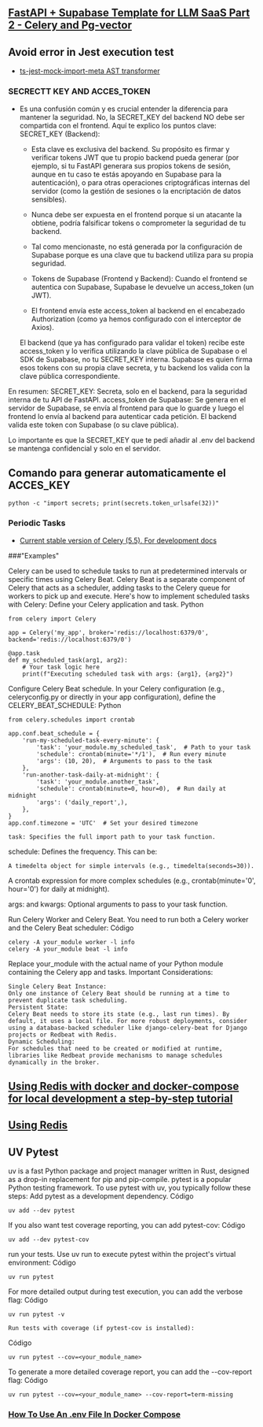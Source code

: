 ## [FastAPI + Supabase Template for LLM SaaS Part 2 - Celery and Pg-vector](https://euclideanai.substack.com/p/fastapi-supabase-template-for-llm-941)


## Avoid error in Jest execution test

- [ts-jest-mock-import-meta AST transformer](https://github.com/ThomZz/ts-jest-mock-import-meta)


### SECRECTT KEY AND ACCES_TOKEN


- Es una confusión común y es crucial entender la diferencia para mantener la seguridad.
No, la SECRET_KEY del backend NO debe ser compartida con el frontend.
Aquí te explico los puntos clave:
SECRET_KEY (Backend):

    -   Esta clave es exclusiva del backend. Su propósito es firmar y verificar tokens JWT que tu propio backend pueda generar (por ejemplo, si tu FastAPI generara sus propios tokens de sesión, aunque en tu caso te estás apoyando en Supabase para la autenticación), o para otras operaciones criptográficas internas del servidor (como la gestión de sesiones o la encriptación de datos sensibles).

    - Nunca debe ser expuesta en el frontend porque si un atacante la obtiene, podría falsificar tokens o comprometer la seguridad de tu backend.

    - Tal como mencionaste, no está generada por la configuración de Supabase porque es una clave que tu backend utiliza para su propia seguridad.
    - Tokens de Supabase (Frontend y Backend):
        Cuando el frontend se autentica con Supabase, Supabase le devuelve un access_token (un JWT).
    
    - El frontend envía este access_token al backend en el encabezado Authorization (como ya hemos configurado con el interceptor de Axios).

  El backend (que ya has configurado para validar el token) recibe este access_token y lo verifica utilizando la clave pública de Supabase o el SDK de Supabase, no tu SECRET_KEY interna. Supabase es quien firma esos tokens con su propia clave secreta, y tu backend los valida con la clave pública correspondiente.

En resumen:
    SECRET_KEY: Secreta, solo en el backend, para la seguridad interna de tu API de FastAPI.
    access_token de Supabase: Se genera en el servidor de Supabase, se envía al frontend para que lo guarde y luego el frontend lo envía al backend para autenticar cada petición. El backend valida este token con Supabase (o su clave pública).

Lo importante es que la SECRET_KEY que te pedí añadir al .env del backend se mantenga confidencial y solo en el servidor.

## Comando para generar automaticamente el ACCES_KEY

`python -c "import secrets; print(secrets.token_urlsafe(32))"`


### Periodic Tasks

- [Current stable version of Celery (5.5). For development docs](https://docs.celeryq.dev/en/latest/userguide/periodic-tasks.html)


###"Examples"


Celery can be used to schedule tasks to run at predetermined intervals or specific times using Celery Beat. Celery Beat is a separate component of Celery that acts as a scheduler, adding tasks to the Celery queue for workers to pick up and execute.
Here's how to implement scheduled tasks with Celery: Define your Celery application and task.
Python

    from celery import Celery

    app = Celery('my_app', broker='redis://localhost:6379/0', backend='redis://localhost:6379/0')

    @app.task
    def my_scheduled_task(arg1, arg2):
        # Your task logic here
        print(f"Executing scheduled task with args: {arg1}, {arg2}")

Configure Celery Beat schedule.
In your Celery configuration (e.g., celeryconfig.py or directly in your app configuration), define the CELERY_BEAT_SCHEDULE:
Python

    from celery.schedules import crontab

    app.conf.beat_schedule = {
        'run-my-scheduled-task-every-minute': {
            'task': 'your_module.my_scheduled_task',  # Path to your task
            'schedule': crontab(minute='*/1'),  # Run every minute
            'args': (10, 20),  # Arguments to pass to the task
        },
        'run-another-task-daily-at-midnight': {
            'task': 'your_module.another_task',
            'schedule': crontab(minute=0, hour=0),  # Run daily at midnight
            'args': ('daily_report',),
        },
    }
    app.conf.timezone = 'UTC'  # Set your desired timezone

    task: Specifies the full import path to your task function.

schedule: Defines the frequency. This can be:

    A timedelta object for simple intervals (e.g., timedelta(seconds=30)).

A crontab expression for more complex schedules (e.g., crontab(minute='0', hour='0') for daily at midnight).

args: and kwargs: Optional arguments to pass to your task function.

Run Celery Worker and Celery Beat.
You need to run both a Celery worker and the Celery Beat scheduler:
Código

    celery -A your_module worker -l info
    celery -A your_module beat -l info

Replace your_module with the actual name of your Python module containing the Celery app and tasks.
Important Considerations:

    Single Celery Beat Instance:
    Only one instance of Celery Beat should be running at a time to prevent duplicate task scheduling.
    Persistent State:
    Celery Beat needs to store its state (e.g., last run times). By default, it uses a local file. For more robust deployments, consider using a database-backed scheduler like django-celery-beat for Django projects or Redbeat with Redis.
    Dynamic Scheduling:
    For schedules that need to be created or modified at runtime, libraries like Redbeat provide mechanisms to manage schedules dynamically in the broker.

## [Using Redis with docker and docker-compose for local development a step-by-step tutorial](https://geshan.com.np/blog/2022/01/redis-docker/)

## [Using Redis](https://docs.celeryq.dev/en/v5.5.3/getting-started/backends-and-brokers/redis.html)


## UV Pytest

uv is a fast Python package and project manager written in Rust, designed as a drop-in replacement for pip and pip-compile. pytest is a popular Python testing framework.
To use pytest with uv, you typically follow these steps: Add pytest as a development dependency.
Código

    uv add --dev pytest

If you also want test coverage reporting, you can add pytest-cov:
Código

    uv add --dev pytest-cov

run your tests.
Use uv run to execute pytest within the project's virtual environment:
Código

    uv run pytest

For more detailed output during test execution, you can add the verbose flag:
Código

    uv run pytest -v

    Run tests with coverage (if pytest-cov is installed):

Código

    uv run pytest --cov=<your_module_name>

To generate a more detailed coverage report, you can add the --cov-report flag:
Código

    uv run pytest --cov=<your_module_name> --cov-report=term-missing


### [How To Use An .env File In Docker Compose](https://www.warp.dev/terminus/docker-compose-env-file)